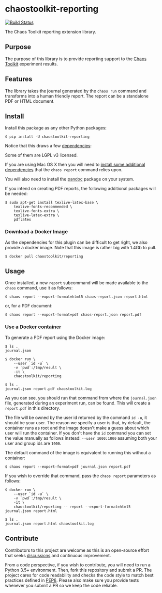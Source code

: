 # chaostoolkit-reporting

[![Build Status](https://travis-ci.org/chaostoolkit/chaostoolkit-reporting.svg?branch=master)](https://travis-ci.org/chaostoolkit/chaostoolkit-reporting)

The Chaos Toolkit reporting extension library.

## Purpose

The purpose of this library is to provide reporting support to the
[Chaos Toolkit][chaostoolkit] experiment results.

[chaostoolkit]: http://chaostoolkit.org

## Features

The library takes the journal generated by the `chaos run` command
and transforms into a human friendly report. The report can be a standalone
PDF or HTML document.

## Install

Install this package as any other Python packages:

```
$ pip install -U chaostoolkit-reporting
```

Notice that this draws a few [dependencies][deps]:

[deps]: https://github.com/chaostoolkit/chaostoolkit-reporting/blob/master/requirements.txt

Some of them are LGPL v3 licensed.

If you are using Mac OS X then you will need to [install some additional dependencies](osx-install.md) that the `chaos report` command relies upon.

You will also need to install the [pandoc][] package on your system.

[pandoc]: https://pandoc.org/

If you intend on creating PDF reports, the following additional packages will
be needed:

```
$ sudo apt-get install texlive-latex-base \
    texlive-fonts-recommended \
    texlive-fonts-extra \
    texlive-latex-extra \
    pdflatex
```

### Download a Docker Image

As the dependencies for this plugin can be difficult to get right, we also
provide a docker image. Note that this image is rather big with 1.4Gb to
pull.

```console
$ docker pull chaostoolkit/reporting
```

## Usage

Once installed, a new `report` subcommand will be made available to the
`chaos` command, use it as follows:

```
$ chaos report --export-format=html5 chaos-report.json report.html
```

or, for a PDF document:

```
$ chaos report --export-format=pdf chaos-report.json report.pdf
```

### Use a Docker container

To generate a PDF report using the Docker image:

```console
$ ls .
journal.json

$ docker run \
    --user `id -u` \
    -v `pwd`:/tmp/result \
    -it \
    chaostoolkit/reporting

$ ls .
journal.json report.pdf chaostoolkit.log
```

As you can see, you should run that command from where the `journal.json`
file, generated during an experiment run, can be found. This will create a
`report.pdf` in this directory.

The file will be owned by the user id returned by the command `id -u`, it should
be your user. The reason we specify a user is that, by default, the container
runs as root and the image doesn't make a guess about which user will run
the container. If you don't have the `id` command you can set the value
manually as follows instead: `--user 1000:1000` assuming both your user and
group ids are `1000`.

The default command of the image is equivalent to running this without a
container:

```console
$ chaos report --export-format=pdf journal.json report.pdf
```

If you wish to override that command, pass the `chaos report` parameters as
follows:

```console
$ docker run \
    --user `id -u` \
    -v `pwd`:/tmp/result \
    -it \
    chaostoolkit/reporting -- report --export-format=html5 journal.json report.html

$ ls .
journal.json report.html chaostoolkit.log
```

## Contribute

Contributors to this project are welcome as this is an open-source effort that
seeks [discussions][join] and continuous improvement.

[join]: https://join.chaostoolkit.org/

From a code perspective, if you wish to contribute, you will need to run a 
Python 3.5+ environment. Then, fork this repository and submit a PR. The
project cares for code readability and checks the code style to match best
practices defined in [PEP8][pep8]. Please also make sure you provide tests
whenever you submit a PR so we keep the code reliable.

[pep8]: https://pycodestyle.readthedocs.io/en/latest/

